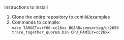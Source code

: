 Instructions to install

1. Clone the entire repository to contiki/examples
2. Commands to compile: <br/>
`make TARGET=srf06-cc26xx BOARD=sensortag/cc2650 trace_together_quorum.bin CPU_FAMILY=cc26xx`
 